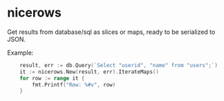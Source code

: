 # nicerows

Get results from database/sql as slices or maps, ready to be serialized to JSON.

Example:

```go
    result, err := db.Query(`Select "userid", "name" from "users";`)
    it := nicerows.New(result, err).IterateMaps()
    for row := range it {
        fmt.Printf("Row: %#v", row)
    }
```